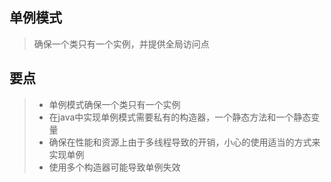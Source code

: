 ## 单例模式
> 确保一个类只有一个实例，并提供全局访问点

## 要点

> + 单例模式确保一个类只有一个实例
> + 在java中实现单例模式需要私有的构造器，一个静态方法和一个静态变量
> + 确保在性能和资源上由于多线程导致的开销，小心的使用适当的方式来实现单例
> + 使用多个构造器可能导致单例失效